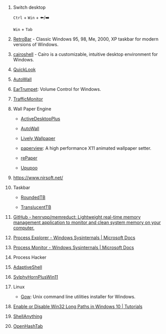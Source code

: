 1. Switch desktop
   
   `Ctrl` + `Win` + :arrow_left:/:arrow_right:
   
   `Win` + `Tab`

2. [RetroBar](https://github.com/dremin/RetroBar) - Classic Windows 95, 98, Me, 2000, XP taskbar for modern versions of Windows.

3. [cairoshell](https://github.com/cairoshell/cairoshell) - Cairo is a customizable, intuitive desktop environment for Windows.

4. [QuickLook](https://github.com/QL-Win/QuickLook)

5. [AutoWall](https://github.com/SegoCode/AutoWall)

6. [EarTrumpet](https://github.com/File-New-Project/EarTrumpet): Volume Control for Windows.

7. [TrafficMonitor](https://github.com/zhongyang219/TrafficMonitor)

8. Wall Paper Engine
   
   - [ActiveDesktopPlus](https://github.com/torchgm/ActiveDesktopPlus)
   
   - [AutoWall](https://github.com/SegoCode/AutoWall)
   
   - [Lively Wallpaper](https://github.com/rocksdanister/lively)
   
   - [paperview](https://github.com/glouw/paperview): A high performance X11 animated wallpaper setter.
   
   - [rePaper](https://github.com/rocksdanister/rePaper)
   
   - [Upupoo](http://www.upupoo.com/)

9. https://www.nirsoft.net/

10. Taskbar
    
    - [RoundedTB](https://github.com/torchgm/RoundedTB)
    
    - [TranslucentTB](https://github.com/TranslucentTB/TranslucentTB)

11. [GitHub - henrypp/memreduct: Lightweight real-time memory management application to monitor and clean system memory on your computer.](https://github.com/henrypp/memreduct)

12. [Process Explorer - Windows Sysinternals | Microsoft Docs](https://docs.microsoft.com/en-us/sysinternals/downloads/process-explorer)

13. [Process Monitor - Windows Sysinternals | Microsoft Docs](https://docs.microsoft.com/en-us/sysinternals/downloads/procmon)

14. Process Hacker

15. [AdaptiveShell](https://github.com/w10m-research/AdaptiveShell)

16. [SylphyHornPlusWin11](https://github.com/hwtnb/SylphyHornPlusWin11)

17. Linux
    
    - [Gow](https://github.com/bmatzelle/gow): Unix command line utilities installer for Windows.

18. [Enable or Disable Win32 Long Paths in Windows 10 | Tutorials](https://www.tenforums.com/tutorials/51704-enable-disable-win32-long-paths-windows-10-a.html)

19. [ShellAnything](https://github.com/end2endzone/ShellAnything)

20. [OpenHashTab](https://github.com/namazso/OpenHashTab)
